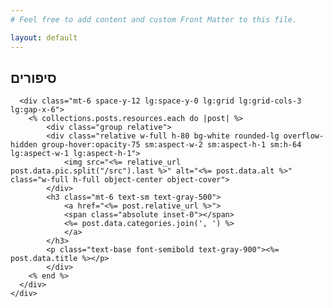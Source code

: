 ```yaml
---
# Feel free to add content and custom Front Matter to this file.

layout: default
---
```


  <div class="max-w-7xl mx-auto px-4 sm:px-6 lg:px-8">
    <div class="max-w-2xl mx-auto py-16 sm:py-24 lg:py-32 lg:max-w-none">
      <h2 class="text-2xl font-extrabold text-gray-900">סיפורים</h2>

      <div class="mt-6 space-y-12 lg:space-y-0 lg:grid lg:grid-cols-3 lg:gap-x-6">
        <% collections.posts.resources.each do |post| %>
            <div class="group relative">
            <div class="relative w-full h-80 bg-white rounded-lg overflow-hidden group-hover:opacity-75 sm:aspect-w-2 sm:aspect-h-1 sm:h-64 lg:aspect-w-1 lg:aspect-h-1">
                <img src="<%= relative_url post.data.pic.split("/src").last %>" alt="<%= post.data.alt %>" class="w-full h-full object-center object-cover">
            </div>
            <h3 class="mt-6 text-sm text-gray-500">
                <a href="<%= post.relative_url %>">
                <span class="absolute inset-0"></span>
                <%= post.data.categories.join(', ') %>
                </a>
            </h3>
            <p class="text-base font-semibold text-gray-900"><%= post.data.title %></p>
            </div>
        <% end %>
      </div>
    </div>
  </div>
